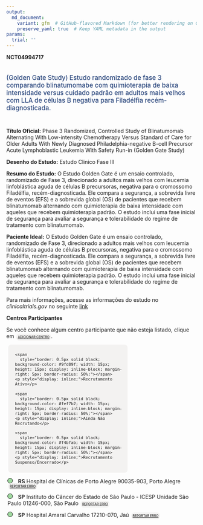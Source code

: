 ```yaml
---
output: 
  md_document:
    variant: gfm  # GitHub-flavored Markdown (for better rendering on GitHub)
    preserve_yaml: true  # Keep YAML metadata in the output
params:
  trial: ''
---
```


**NCT04994717**

<div style="padding: 5px 5px 5px 0px; font-size: 1.20em; font-weight: 500; color: #2E4A7F; text-align: left; margin-bottom: 20px">

(Golden Gate Study) Estudo randomizado de fase 3 comparando
blinatumomabe com quimioterapia de baixa intensidade versus cuidado
padrão em adultos mais velhos com LLA de células B negativa para
Filadélfia recém-diagnosticada.

</div>

**Título Oficial:** Phase 3 Randomized, Controlled Study of Blinatumomab
Alternating With Low-intensity Chemotherapy Versus Standard of Care for
Older Adults With Newly Diagnosed Philadelphia-negative B-cell Precursor
Acute Lymphoblastic Leukemia With Safety Run-in (Golden Gate Study)

**Desenho do Estudo:** Estudo Clinico Fase III

**Resumo do Estudo:** O Estudo Golden Gate é um ensaio controlado,
randomizado de Fase 3, direcionado a adultos mais velhos com leucemia
linfoblástica aguda de células B precursoras, negativa para o cromossomo
Filadélfia, recém-diagnosticada. Ele compara a segurança, a sobrevida
livre de eventos (EFS) e a sobrevida global (OS) de pacientes que
recebem blinatumomab alternando com quimioterapia de baixa intensidade
com aqueles que recebem quimioterapia padrão. O estudo inclui uma fase
inicial de segurança para avaliar a segurança e tolerabilidade do regime
de tratamento com blinatumomab.

**Paciente Ideal:** O Estudo Golden Gate é um ensaio controlado,
randomizado de Fase 3, direcionado a adultos mais velhos com leucemia
linfoblástica aguda de células B precursoras, negativa para o cromossomo
Filadélfia, recém-diagnosticada. Ele compara a segurança, a sobrevida
livre de eventos (EFS) e a sobrevida global (OS) de pacientes que
recebem blinatumomab alternando com quimioterapia de baixa intensidade
com aqueles que recebem quimioterapia padrão. O estudo inclui uma fase
inicial de segurança para avaliar a segurança e tolerabilidade do regime
de tratamento com blinatumomab.

Para mais informações, acesse as informações do estudo no
*clinicaltrials.gov* no seguinte
[link](https://clinicaltrials.gov/ct2/show/NCT04994717)

**Centros Participantes**

Se você conhece algum centro participante que não esteja listado, clique
em
<span style="color: #2E4A7F; margin-left: 2px; padding: 4px; background-color: #f3f2f1; border-radius: 8px; font-weight: 500; font-size: 0.6em"><a
href="https://flazar.shinyapps.io/formsapp?study_nct_id=NCT04994717&amp;location_id=N%2FA&amp;location_full_name=N%2FA&amp;form_type=Adicionar%20Centro"
target="_blank">ADICIONAR CENTRO</a></span>.

<div style="margin-bottom: 8px; margin-left: 5px; padding: 8px; max-width: 300px; background-color: #f3f2f1; border-radius: 8px; font-size: 0.9em">

<div style="margin-left: 10px;">

    <span 
      style="border: 0.5px solid black; background-color: #9fd89f; width: 15px; height: 15px; display: inline-block; margin-right: 5px; border-radius: 50%;"></span>
    <p style="display: inline;">Recrutamento Ativo</p>

</div>

<div style="margin-left: 10px;">

    <span 
      style="border: 0.5px solid black; background-color: #fef7b2; width: 15px; height: 15px; display: inline-block; margin-right: 5px; border-radius: 50%;"></span>
    <p style="display: inline;">Ainda Não Recrutando</p>

</div>

<div style="margin-left: 10px;">

    <span 
      style="border: 0.5px solid black; background-color: #f4bfab; width: 15px; height: 15px; display: inline-block; margin-right: 5px; border-radius: 50%;"></span>
    <p style="display: inline;">Recrutamento Suspenso/Encerrado</p>

</div>

</div>

<div style="margin: 3px;">

<span style="border: 0.5px solid black; display: inline-block; width: 12px; height: 12px; border-radius: 50%; margin-right: 10px; padding-bottom: 0px; background-color: #9fd89f;"></span>
<b>RS</b> Hospital de Clínicas de Porto Alegre 90035-903, Porto Alegre
<span style="color: #2E4A7F; margin-left: 2px; padding: 4px; background-color: #f3f2f1; border-radius: 8px; font-weight: 500; font-size: 0.6em"><a
href="https://flazar.shinyapps.io/formsapp?study_nct_id=NCT04994717&amp;location_id=HOSPITALDASCLINICASDEPORTOALEGREPORTOALEGRERIOGRANDEDOSUL90035003BRAZIL&amp;location_full_name=Hospital%20de%20Cl%C3%ADnicas%20de%20Porto%20Alegre%2C%2090035-903%2C%20Porto%20Alegre&amp;form_type=Reportar%20Erro"
target="_blank">REPORTAR ERRO</a></span>

</div>

<div style="margin: 3px;">

<span style="border: 0.5px solid black; display: inline-block; width: 12px; height: 12px; border-radius: 50%; margin-right: 10px; padding-bottom: 0px; background-color: #9fd89f;"></span>
<b>SP</b> Instituto do Câncer do Estado de São Paulo - ICESP Unidade São
Paulo 01246-000, São Paulo
<span style="color: #2E4A7F; margin-left: 2px; padding: 4px; background-color: #f3f2f1; border-radius: 8px; font-weight: 500; font-size: 0.6em"><a
href="https://flazar.shinyapps.io/formsapp?study_nct_id=NCT04994717&amp;location_id=INSTITUTODOCANCERDOESTADODESAOPAULOOCTAVIOFRIASDEOLIVEIRAICESPSAOPAULO01246000BRAZIL&amp;location_full_name=Instituto%20do%20C%C3%A2ncer%20do%20Estado%20de%20S%C3%A3o%20Paulo%20-%20ICESP%20Unidade%20S%C3%A3o%20Paulo%2C%2001246-000%2C%20S%C3%A3o%20Paulo&amp;form_type=Reportar%20Erro"
target="_blank">REPORTAR ERRO</a></span>

</div>

<div style="margin: 3px;">

<span style="border: 0.5px solid black; display: inline-block; width: 12px; height: 12px; border-radius: 50%; margin-right: 10px; padding-bottom: 0px; background-color: #9fd89f;"></span>
<b>SP</b> Hospital Amaral Carvalho 17210-070, Jaú
<span style="color: #2E4A7F; margin-left: 2px; padding: 4px; background-color: #f3f2f1; border-radius: 8px; font-weight: 500; font-size: 0.6em"><a
href="https://flazar.shinyapps.io/formsapp?study_nct_id=NCT04994717&amp;location_id=FUNDACAOAMARALCARVALHOJAUSAOPAULO17210120BRAZIL&amp;location_full_name=Hospital%20Amaral%20Carvalho%2C%2017210-070%2C%20Ja%C3%BA&amp;form_type=Reportar%20Erro"
target="_blank">REPORTAR ERRO</a></span>

</div>
